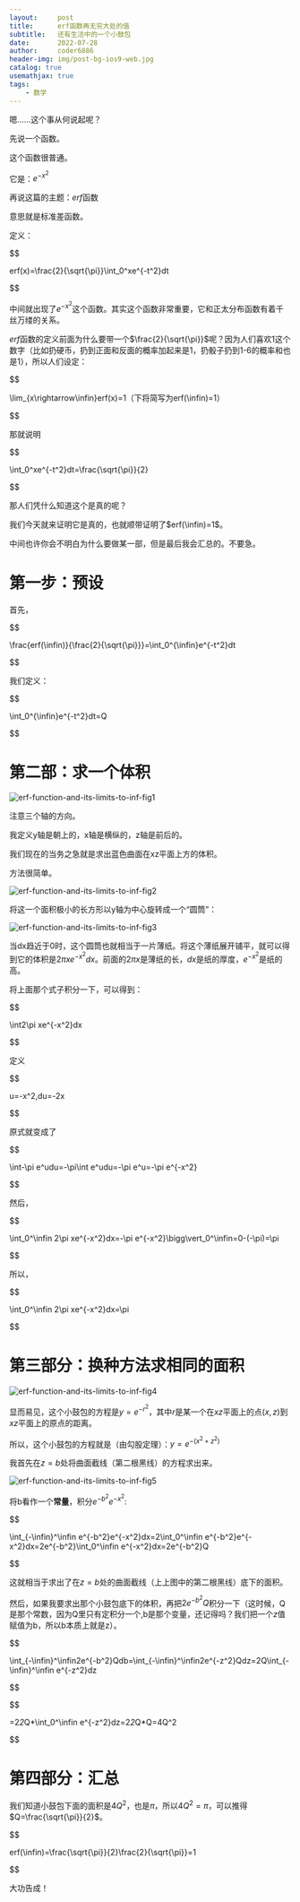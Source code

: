 ```yaml
---
layout:     post
title:      erf函数再无穷大处的值
subtitle:   还有生活中的一个小鼓包
date:       2022-07-28
author:     coder6886
header-img: img/post-bg-ios9-web.jpg
catalog: true
usemathjax: true
tags:
    - 数学
---
```

嗯……这个事从何说起呢？

先说一个函数。

这个函数很普通。

它是：$e^{-x^2}$

再说这篇的主题：$erf$函数

意思就是标准差函数。

定义：

$$

erf(x)=\frac{2}{\sqrt{\pi}}\int_0^xe^{-t^2}dt

$$

中间就出现了$e^{-x^2}$这个函数。其实这个函数非常重要，它和正太分布函数有着千丝万缕的关系。

$erf$函数的定义前面为什么要带一个$\frac{2}{\sqrt{\pi}}$呢？因为人们喜欢1这个数字（比如扔硬币，扔到正面和反面的概率加起来是1，扔骰子扔到1-6的概率和也是1），所以人们设定：

$$

\lim_{x\rightarrow\infin}erf(x)=1（下将简写为erf(\infin)=1）

$$

那就说明

$$

\int_0^xe^{-t^2}dt=\frac{\sqrt{\pi}}{2}

$$

那人们凭什么知道这个是真的呢？

我们今天就来证明它是真的，也就顺带证明了$erf(\infin)=1$。

中间也许你会不明白为什么要做某一部，但是最后我会汇总的。不要急。

# 第一步：预设

首先，

$$

\frac{erf(\infin)}{\frac{2}{\sqrt{\pi}}}=\int_0^{\infin}e^{-t^2}dt

$$

我们定义：

$$

\int_0^{\infin}e^{-t^2}dt=Q

$$

# 第二部：求一个体积

![erf-function-and-its-limits-to-inf-fig1](/img/erf-function-and-its-limits-to-inf-fig1.png)

注意三个轴的方向。

我定义y轴是朝上的，x轴是横纵的，z轴是前后的。

我们现在的当务之急就是求出蓝色曲面在xz平面上方的体积。

方法很简单。

![erf-function-and-its-limits-to-inf-fig2](/img/erf-function-and-its-limits-to-inf-fig2.png)

将这一个面积极小的长方形以y轴为中心旋转成一个“圆筒”：

![erf-function-and-its-limits-to-inf-fig3](/img/erf-function-and-its-limits-to-inf-fig3.png)

当dx趋近于0时，这个圆筒也就相当于一片薄纸。将这个薄纸展开铺平，就可以得到它的体积是$2\pi xe^{-x^2}dx$。前面的$2\pi x$是薄纸的长，$dx$是纸的厚度，$e^{-x^2}$是纸的高。

将上面那个式子积分一下，可以得到：

$$

\int2\pi xe^{-x^2}dx

$$

定义

$$

u=-x^2,du=-2x

$$

原式就变成了

$$

\int-\pi e^udu=-\pi\int e^udu=-\pi e^u=-\pi e^{-x^2}

$$

然后，

$$

\int_0^\infin 2\pi xe^{-x^2}dx=-\pi e^{-x^2}\bigg\vert_0^\infin=0-(-\pi)=\pi

$$

所以，

$$

\int_0^\infin 2\pi xe^{-x^2}dx=\pi

$$

# 第三部分：换种方法求相同的面积

![erf-function-and-its-limits-to-inf-fig4](/img/erf-function-and-its-limits-to-inf-fig4.png)


显而易见，这个小鼓包的方程是$y=e^{-r^2}$，其中$r$是某一个在$xz$平面上的点$(x,z)$到$xz$平面上的原点的距离。

所以，这个小鼓包的方程就是（由勾股定理）：$y=e^{-(x^2+z^2)}$

我首先在$z=b$处将曲面截线（第二根黑线）的方程求出来。

![erf-function-and-its-limits-to-inf-fig5](/img/erf-function-and-its-limits-to-inf-fig5.png)

将b看作一个**常量**，积分$e^{-b^2}e^{-x^2}$:

$$

\int_{-\infin}^\infin e^{-b^2}e^{-x^2}dx=2\int_0^\infin e^{-b^2}e^{-x^2}dx=2e^{-b^2}\int_0^\infin e^{-x^2}dx=2e^{-b^2}Q

$$

这就相当于求出了在$z=b$处的曲面截线（上上图中的第二根黑线）底下的面积。

然后，如果我要求出那个小鼓包底下的体积，再把$2e^{-b^2}Q$积分一下（这时候，Q是那个常数，因为Q里只有定积分一个,b是那个变量，还记得吗？我们把一个$z$值赋值为b，所以b本质上就是z）。

$$

\int_{-\infin}^\infin2e^{-b^2}Qdb=\int_{-\infin}^\infin2e^{-z^2}Qdz=2Q\int_{-\infin}^\infin e^{-z^2}dz

$$

$$

=2*2*Q*\int_0^\infin e^{-z^2}dz=2*2*Q*Q=4Q^2

$$

# 第四部分：汇总

我们知道小鼓包下面的面积是$4Q^2$，也是$\pi$，所以$4Q^2=\pi$，可以推得$Q=\frac{\sqrt{\pi}}{2}$。

$$

erf(\infin)=\frac{\sqrt{\pi}}{2}\frac{2}{\sqrt{\pi}}=1

$$

大功告成！